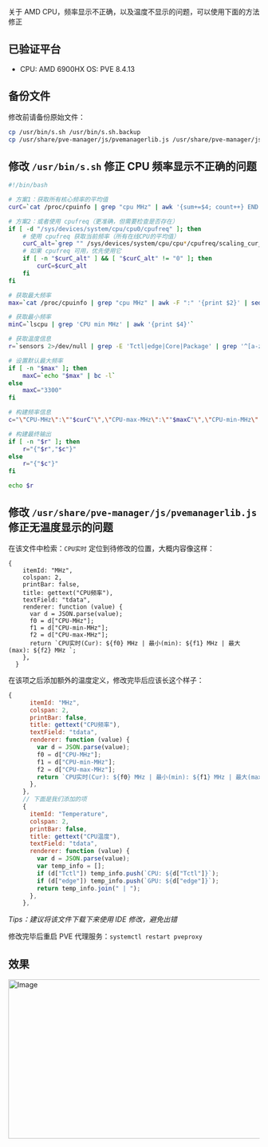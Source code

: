 关于 AMD CPU，频率显示不正确，以及温度不显示的问题，可以使用下面的方法修正

## 已验证平台

- CPU: AMD 6900HX OS: PVE 8.4.13

## 备份文件

修改前请备份原始文件：

```bash
cp /usr/bin/s.sh /usr/bin/s.sh.backup
cp /usr/share/pve-manager/js/pvemanagerlib.js /usr/share/pve-manager/js/pvemanagerlib.js.backup
```

## 修改 `/usr/bin/s.sh` 修正 CPU 频率显示不正确的问题

```bash
#!/bin/bash

# 方案1：获取所有核心频率的平均值
curC=`cat /proc/cpuinfo | grep "cpu MHz" | awk '{sum+=$4; count++} END {if(count>0) printf "%.2f", sum/count; else print "0"}'`

# 方案2：或者使用 cpufreq（更准确，但需要检查是否存在）
if [ -d "/sys/devices/system/cpu/cpu0/cpufreq" ]; then
    # 使用 cpufreq 获取当前频率（所有在线CPU的平均值）
    curC_alt=`grep "" /sys/devices/system/cpu/cpu*/cpufreq/scaling_cur_freq 2>/dev/null | awk -F: '{sum+=$2; count++} END {if(count>0) printf "%.2f", sum/count/1000; else print "0"}'`
    # 如果 cpufreq 可用，优先使用它
    if [ -n "$curC_alt" ] && [ "$curC_alt" != "0" ]; then
        curC=$curC_alt
    fi
fi

# 获取最大频率
max=`cat /proc/cpuinfo | grep "cpu MHz" | awk -F ":" '{print $2}' | sed 's/[^0-9.]//g' | sort -nr | head -1`

# 获取最小频率
minC=`lscpu | grep 'CPU min MHz' | awk '{print $4}'`

# 获取温度信息
r=`sensors 2>/dev/null | grep -E 'Tctl|edge|Core|Package' | grep '^[a-zA-Z0-9].[[:print:]]*:.*[0-9].*°C' -o | sed 's/:\ */:/g' | sed 's/:/":"/g' | sed 's/^/"/g' | sed 's/$/",/g' | sed 's/\ °C\ /°C/g' | sed 's/\ //g' | awk 'BEGIN{ORS=""}{print $0}' | sed 's/\,$//g' | sed 's/°C/\&degC/g'`

# 设置默认最大频率
if [ -n "$max" ]; then
    maxC=`echo "$max" | bc -l`
else
    maxC="3300"
fi

# 构建频率信息
c="\"CPU-MHz\":\""$curC"\",\"CPU-max-MHz\":\""$maxC"\",\"CPU-min-MHz\":\""$minC"\""

# 构建最终输出
if [ -n "$r" ]; then
    r="{"$r","$c"}"
else
    r="{"$c"}"
fi

echo $r
```

## 修改 `/usr/share/pve-manager/js/pvemanagerlib.js` 修正无温度显示的问题

在该文件中检索：`CPU实时` 定位到待修改的位置，大概内容像这样：

```
{
    itemId: "MHz",
    colspan: 2,
    printBar: false,
    title: gettext("CPU频率"),
    textField: "tdata",
    renderer: function (value) {
      var d = JSON.parse(value);
      f0 = d["CPU-MHz"];
      f1 = d["CPU-min-MHz"];
      f2 = d["CPU-max-MHz"];
      return `CPU实时(Cur): ${f0} MHz | 最小(min): ${f1} MHz | 最大(max): ${f2} MHz `;
    },
  }
```

在该项之后添加额外的温度定义，修改完毕后应该长这个样子：

```js
{
      itemId: "MHz",
      colspan: 2,
      printBar: false,
      title: gettext("CPU频率"),
      textField: "tdata",
      renderer: function (value) {
        var d = JSON.parse(value);
        f0 = d["CPU-MHz"];
        f1 = d["CPU-min-MHz"];
        f2 = d["CPU-max-MHz"];
        return `CPU实时(Cur): ${f0} MHz | 最小(min): ${f1} MHz | 最大(max): ${f2} MHz `;
      },
    },
    // 下面是我们添加的项
    {
      itemId: "Temperature",
      colspan: 2,
      printBar: false,
      title: gettext("CPU温度"),
      textField: "tdata",
      renderer: function (value) {
        var d = JSON.parse(value);
        var temp_info = [];
        if (d["Tctl"]) temp_info.push(`CPU: ${d["Tctl"]}`);
        if (d["edge"]) temp_info.push(`GPU: ${d["edge"]}`);
        return temp_info.join(" | ");
      },
    },
```

_Tips：建议将该文件下载下来使用 IDE 修改，避免出错_

修改完毕后重启 PVE 代理服务：`systemctl restart pveproxy`

## 效果

<img width="943" height="319" alt="Image" src="https://github.com/user-attachments/assets/584b7ecb-f352-4610-8df7-e2c4a404ee56" />
